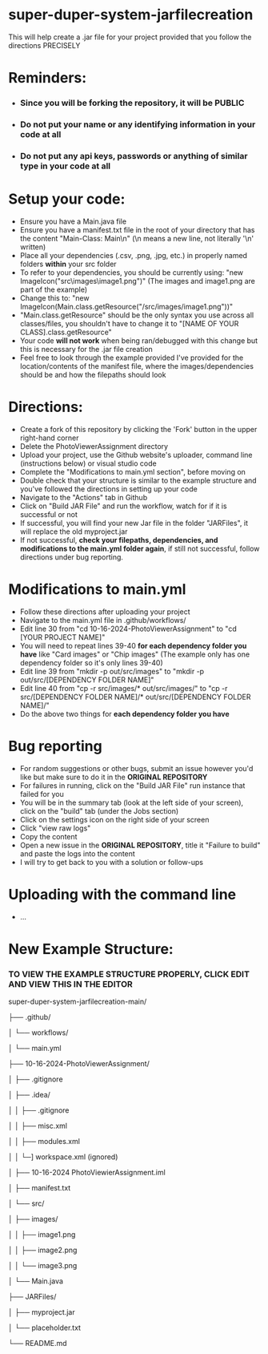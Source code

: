 # super-duper-system-jarfilecreation

This will help create a .jar file for your project provided that you follow the directions PRECISELY

# Reminders:
- ### **Since you will be forking the repository, it will be PUBLIC**
- ### **Do not put your name or any identifying information in your code at all**
- ### **Do not put any api keys, passwords or anything of similar type in your code at all**

# Setup your code:
- Ensure you have a Main.java file
- Ensure you have a manifest.txt file in the root of your directory that has the content "Main-Class: Main\n" (\n means a new line, not literally '\n' written)
- Place all your dependencies (.csv, .png, .jpg, etc.) in properly named folders **within** your src folder
- To refer to your dependencies, you should be currently using: "new ImageIcon("src\\images\\image1.png")" (The images and image1.png are part of the example)
- Change this to: "new ImageIcon(Main.class.getResource("/src/images/image1.png"))"
- "Main.class.getResource" should be the only syntax you use across all classes/files, you shouldn't have to change it to "[NAME OF YOUR CLASS].class.getResource"
- Your code **will not work** when being ran/debugged with this change but this is necessary for the .jar file creation
- Feel free to look through the example provided I've provided for the location/contents of the manifest file, where the images/dependencies should be and how the filepaths should look

# Directions:
- Create a fork of this repository by clicking the 'Fork' button in the upper right-hand corner
- Delete the PhotoViewerAssignment directory
- Upload your project, use the Github website's uploader, command line (instructions below) or visual studio code
- Complete the "Modifications to main.yml section", before moving on
- Double check that your structure is similar to the example structure and you've followed the directions in setting up your code
- Navigate to the "Actions" tab in Github
- Click on "Build JAR File" and run the workflow, watch for if it is successful or not
- If successful, you will find your new Jar file in the folder "JARFiles", it will replace the old myproject.jar
- If not successful, **check your filepaths, dependencies, and modifications to the main.yml folder again**, if still not successful, follow directions under bug reporting. 

# Modifications to main.yml
- Follow these directions after uploading your project
- Navigate to the main.yml file in .github/workflows/
- Edit line 30 from "cd 10-16-2024-PhotoViewerAssignment" to "cd [YOUR PROJECT NAME]"
- You will need to repeat lines 39-40 **for each dependency folder you have** like "Card images" or "Chip images" (The example only has one dependency folder so it's only lines 39-40)
- Edit line 39 from "mkdir -p out/src/images" to "mkdir -p out/src/[DEPENDENCY FOLDER NAME]"
- Edit line 40 from "cp -r src/images/* out/src/images/" to "cp -r src/[DEPENDENCY FOLDER NAME]/* out/src/[DEPENDENCY FOLDER NAME]/"
- Do the above two things for **each dependency folder you have**

# Bug reporting
- For random suggestions or other bugs, submit an issue however you'd like but make sure to do it in the **ORIGINAL REPOSITORY**
- For failures in running, click on the "Build JAR File" run instance that failed for you
- You will be in the summary tab (look at the left side of your screen), click on the "build" tab (under the Jobs section)
- Click on the settings icon on the right side of your screen
- Click "view raw logs"
- Copy the content
- Open a new issue in the **ORIGINAL REPOSITORY**, title it "Failure to build" and paste the logs into the content
- I will try to get back to you with a solution or follow-ups

# Uploading with the command line
- ...

# New Example Structure:
### TO VIEW THE EXAMPLE STRUCTURE PROPERLY, CLICK EDIT AND VIEW THIS IN THE EDITOR
super-duper-system-jarfilecreation-main/

├── .github/

│   └── workflows/

│       └── main.yml

├── 10-16-2024-PhotoViewerAssignment/

│   ├── .gitignore

│   ├── .idea/

│   │   ├── .gitignore

│   │   ├── misc.xml

│   │   ├── modules.xml

│   │   └─] workspace.xml (ignored)

│   ├── 10-16-2024 PhotoViewierAssignment.iml

│   ├── manifest.txt

│   └── src/

│       ├── images/

│       │   ├── image1.png

│       │   ├── image2.png

│       │   └── image3.png

│       └── Main.java

├── JARFiles/

│   ├── myproject.jar

│   └── placeholder.txt

└── README.md


